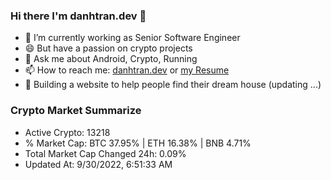 ### Hi there I'm danhtran.dev 👋

- 🔭 I’m currently working as Senior Software Engineer
- 😄 But have a passion on crypto projects
- 💬 Ask me about Android, Crypto, Running 
- 📫 How to reach me: <a href="https://danhtran.dev" target="_blank">danhtran.dev</a> or <a href="Developer-Resume.pdf" target="_blank">my Resume</a>
- 🌱 Building a website to help people find their dream house (updating ...)

### Crypto Market Summarize
- Active Crypto: 13218
- % Market Cap: BTC 37.95% | ETH 16.38% | BNB 4.71%
- Total Market Cap Changed 24h: 0.09%
- Updated At: 9/30/2022, 6:51:33 AM
